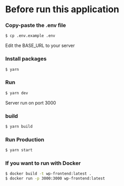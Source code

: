 # Before run this application

### Copy-paste the .env file

```bash
$ cp .env.example .env
```

Edit the BASE_URL to your server 

### Install packages

```bash
$ yarn
```

### Run

```bash
$ yarn dev
```

Server run on port 3000

### build

```bash
$ yarn build
```

### Run Production

```bash
$ yarn start
```

### If you want to run with Docker

```bash
$ docker build -t wp-frontend:latest .
$ docker run -p 3000:3000 wp-frontend:latest
```